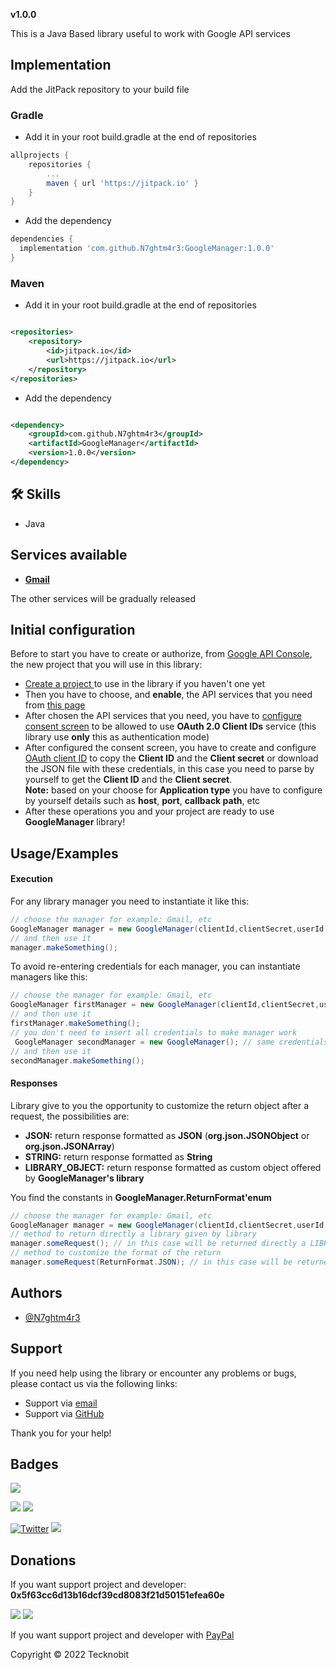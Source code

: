 **v1.0.0**

This is a Java Based library useful to work with Google API services

## Implementation

Add the JitPack repository to your build file

### Gradle

- Add it in your root build.gradle at the end of repositories

```gradle
allprojects {
    repositories {
        ...
        maven { url 'https://jitpack.io' }
    }
}
```

- Add the dependency

```gradle
dependencies {
  implementation 'com.github.N7ghtm4r3:GoogleManager:1.0.0'
}
```

### Maven

- Add it in your root build.gradle at the end of repositories

```xml

<repositories>
    <repository>
        <id>jitpack.io</id>
        <url>https://jitpack.io</url>
    </repository>
</repositories>
```

- Add the dependency

```xml

<dependency>
    <groupId>com.github.N7ghtm4r3</groupId>
    <artifactId>GoogleManager</artifactId>
    <version>1.0.0</version>
</dependency>
```

## 🛠 Skills

- Java

## Services available

- <a href="https://developers.google.com/gmail/api/reference/rest"><strong>Gmail</strong></a>

The other services will be gradually released

## Initial configuration

Before to start you have to create or authorize, from <a href="https://console.cloud.google.com/apis/"> Google API
Console</a>, the new project that you will use in this library:

- <a href="https://console.cloud.google.com/projectcreate"> Create a project </a> to use in the library if you haven't one yet
- Then you have to choose, and **enable**, the API services that you need
  from <a href="https://console.cloud.google.com/apis/library"> this page</a>
- After chosen the API services that you need, you have
  to <a href="https://console.cloud.google.com/apis/credentials/consent">configure consent screen</a> to be allowed to
  use **OAuth 2.0 Client IDs** service (this library use **only** this as authentication mode)
- After configured the consent screen, you have to create and
  configure <a href="https://console.cloud.google.com/apis/credentials/oauthclient">OAuth client ID</a> to copy the
  **Client ID** and the **Client secret** or download the JSON file with these credentials, in this case you need to
  parse
  by yourself to get the **Client ID** and the **Client secret**. <br> **Note:** based on your choose for **Application
  type** you have to configure by yourself details such as **host**, **port**, **callback path**, etc
- After these operations you and your project are ready to use **GoogleManager** library!

## Usage/Examples

#### Execution

For any library manager you need to instantiate it like this:

```java
// choose the manager for example: Gmail, etc 
GoogleManager manager = new GoogleManager(clientId,clientSecret,userId, /* params of the constructor chosen */);
// and then use it
manager.makeSomething();
```

To avoid re-entering credentials for each manager, you can instantiate managers like this:

```java
// choose the manager for example: Gmail, etc 
GoogleManager firstManager = new GoogleManager(clientId,clientSecret,userId, /* params of the constructor chosen */);
// and then use it 
firstManager.makeSomething();
// you don't need to insert all credentials to make manager work
 GoogleManager secondManager = new GoogleManager(); // same credentials used
// and then use it
secondManager.makeSomething();
```

#### Responses

Library give to you the opportunity to customize the return object after a request, the possibilities are:

- **JSON:** return response formatted as **JSON** (**org.json.JSONObject** or **org.json.JSONArray**)
- **STRING:** return response formatted as **String**
- **LIBRARY_OBJECT:** return response formatted as custom object offered by **GoogleManager's library**

You find the constants in **GoogleManager.ReturnFormat'enum**

```java
// choose the manager for example: Gmail, etc 
GoogleManager manager = new GoogleManager(clientId,clientSecret,userId, /* params of the constructor chosen */);
// method to return directly a library given by library
manager.someRequest(); // in this case will be returned directly a LIBRARY_OBJECT
// method to customize the format of the return 
manager.someRequest(ReturnFormat.JSON); // in this case will be returned response in JSON format
```

## Authors

- [@N7ghtm4r3](https://www.github.com/N7ghtm4r3)

## Support

If you need help using the library or encounter any problems or bugs, please contact us via the following links:

- Support via <a href="mailto:infotecknobitcompany@gmail.com">email</a>
- Support via <a href="https://github.com/N7ghtm4r3/GoogleManager/issues/new">GitHub</a>

Thank you for your help!

## Badges

[![](https://img.shields.io/badge/Google_Play-414141?style=for-the-badge&logo=google-play&logoColor=white)](https://play.google.com/store/apps/developer?id=Tecknobit)

[![](https://img.shields.io/badge/google-4285F4?style=for-the-badge&logo=google&logoColor=white)](https://developers.google.com/apis-explorer/)
[![](https://img.shields.io/badge/Java-ED8B00?style=for-the-badge&logo=java&logoColor=white)](https://www.oracle.com/java/)

[![Twitter](https://img.shields.io/twitter/url/https/twitter.com/cloudposse.svg?style=social&label=Tecknobit)](https://twitter.com/tecknobit)
[![](https://jitpack.io/v/N7ghtm4r3/GoogleManager.svg)](https://jitpack.io/#N7ghtm4r3/GoogleManager)

## Donations

If you want support project and developer: **0x5f63cc6d13b16dcf39cd8083f21d50151efea60e**

![](https://img.shields.io/badge/Bitcoin-000000?style=for-the-badge&logo=bitcoin&logoColor=white)
![](https://img.shields.io/badge/Ethereum-3C3C3D?style=for-the-badge&logo=Ethereum&logoColor=white)

If you want support project and developer with <a href="https://www.paypal.com/donate/?hosted_button_id=5QMN5UQH7LDT4">
PayPal</a>

Copyright © 2022 Tecknobit

